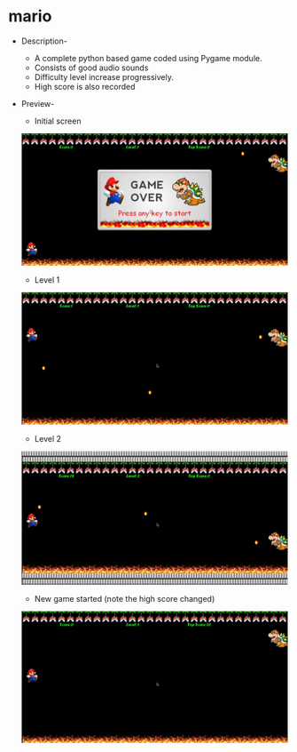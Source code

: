 # mario

* Description-
  - A complete python based game coded using Pygame module.
  - Consists of good audio sounds
  - Difficulty level increase progressively.
  - High score is also recorded
  
* Preview-
  - Initial screen
  
  ![](https://github.com/rjrealworld/mario/blob/master/screenshot/Capture.PNG?raw=true)
  - Level 1
  
  ![](https://github.com/rjrealworld/mario/blob/master/screenshot/Capture2.PNG?raw=true)
  - Level 2
  
  ![](https://github.com/rjrealworld/mario/blob/master/screenshot/Capture3.PNG?raw=true)
  - New game started (note the high score changed)
  
  ![](https://github.com/rjrealworld/mario/blob/master/screenshot/Capture4.PNG?raw=true)
